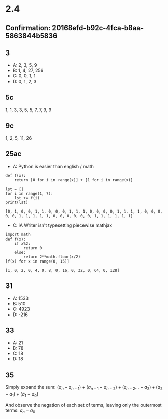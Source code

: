 # 2.4
## Confirmation: 20168efd-b92c-4fca-b8aa-5863844b5836
## 3
- A: 2, 3, 5, 9
- B: 1, 4, 27, 256
- C: 0, 0, 1, 1
- D: 0, 1, 2, 3
## 5c
1, 1, 3, 3, 5, 5, 7, 7, 9, 9
## 9c
1, 2, 5, 11, 26
## 25ac
- A: Python is easier than english / math

```
def f(x):
    return [0 for i in range(x)] + [1 for i in range(x)]
    
lst = []
for i in range(1, 7):
    lst += f(i)
print(lst)
```
```
[0, 1, 0, 0, 1, 1, 0, 0, 0, 1, 1, 1, 0, 0, 0, 0, 1, 1, 1, 1, 0, 0, 0, 0, 0, 1, 1, 1, 1, 1, 0, 0, 0, 0, 0, 0, 1, 1, 1, 1, 1, 1]
```
- C: iA Writer isn't typesetting piecewise mathjax

```
import math
def f(x):
    if x%2:
        return 0
    else:
        return 2**math.floor(x/2)
[f(x) for x in range(0, 15)]
```
```
[1, 0, 2, 0, 4, 0, 8, 0, 16, 0, 32, 0, 64, 0, 128]
```
## 31
- A: 1533
- B: 510
- C: 4923
- D: -216
## 33
- A: 21
- B: 78
- C: 18
- D: 18
## 35
Simply expand the sum: $(a_{n} - a_{n-1}) + (a_{n-1} - a_{n-2}) + (a_{n-2}... - a_2) + (a_2 - a_1) + (a_1 - a_0)$

And observe the negation of each set of terms, leaving only the outermost terms: $a_n - a_0$
